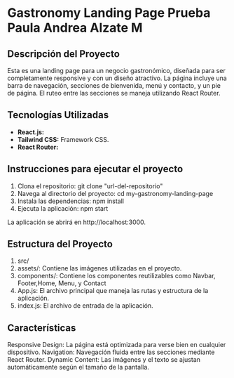 # Gastronomy Landing Page Prueba Paula Andrea Alzate M

## Descripción del Proyecto
Esta es una landing page para un negocio gastronómico, diseñada para ser completamente responsive y con un diseño atractivo. La página incluye una barra de navegación, secciones de bienvenida, menú y contacto, y un pie de página. El ruteo entre las secciones se maneja utilizando React Router.

## Tecnologías Utilizadas
- **React.js:**
- **Tailwind CSS:** Framework CSS.
- **React Router:** 

## Instrucciones para ejecutar el proyecto
1. Clona el repositorio: git clone "url-del-repositorio"
2. Navega al directorio del proyecto: cd my-gastronomy-landing-page
3. Instala las dependencias: npm install
4. Ejecuta la aplicación: npm start

La aplicación se abrirá en http://localhost:3000.

## Estructura del Proyecto
1. src/
2. assets/: Contiene las imágenes utilizadas en el proyecto.
3. components/: Contiene los componentes reutilizables como Navbar, Footer,Home, Menu, y Contact
4. App.js: El archivo principal que maneja las rutas y estructura de la aplicación.
5. index.js: El archivo de entrada de la aplicación.

## Características
Responsive Design: La página está optimizada para verse bien en cualquier dispositivo.
Navigation: Navegación fluida entre las secciones mediante React Router.
Dynamic Content: Las imágenes y el texto se ajustan automáticamente según el tamaño de la pantalla.

